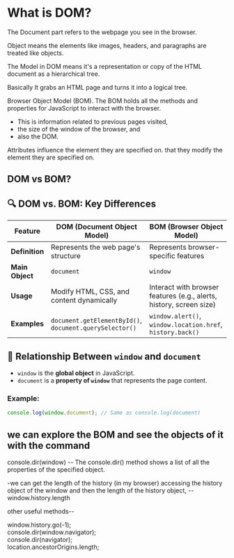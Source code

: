 # What is DOM?

The Document part refers to the webpage you see in the browser. 

Object means the elements like images, headers, and paragraphs are treated like objects.

The Model in DOM means it's a representation or copy of the HTML document as a hierarchical tree.

Basically It grabs an HTML page and turns it into a logical tree.

Browser Object Model (BOM). The BOM holds all the methods and properties for JavaScript to interact with the browser. 
- This is information related to previous pages visited, <br />
- the size of the window of the browser, and <br />
- also the DOM. <br />

Attributes influence the element they are specified on. that they modify the element they are specified on. <br />

## DOM vs BOM?

## 🔍 DOM vs. BOM: Key Differences

| Feature  | DOM (Document Object Model) | BOM (Browser Object Model) |
|----------|----------------------------|----------------------------|
| **Definition** | Represents the web page's structure | Represents browser-specific features |
| **Main Object** | `document` | `window` |
| **Usage** | Modify HTML, CSS, and content dynamically | Interact with browser features (e.g., alerts, history, screen size) |
| **Examples** | `document.getElementById()`, `document.querySelector()` | `window.alert()`, `window.location.href`, `history.back()` |

## 🔗 Relationship Between `window` and `document`
- `window` is the **global object** in JavaScript.
- `document` is a **property of `window`** that represents the page content.

### Example:
```js
console.log(window.document); // Same as console.log(document)
```

## we can explore the BOM and see the objects of it with the command 

console.dir(window) -- The console.dir() method shows a list of all the properties of the specified object.

-we can get the length of the history (in my browser) accessing the history object of the window and then the length of the history object, 
-- window.history.length

other useful methods--

window.history.go(-1);<br />
console.dir(window.navigator);<br />
console.dir(navigator);<br />
location.ancestorOrigins.length;<br />

